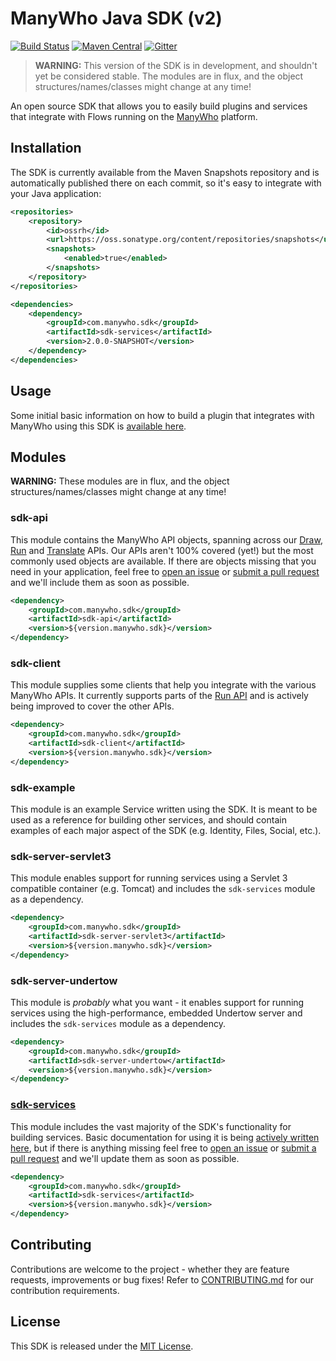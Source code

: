 ManyWho Java SDK (v2)
================

[![Build Status](https://travis-ci.org/manywho/sdk-java.svg?branch=develop)](https://travis-ci.org/manywho/sdk-java) [![Maven Central](https://img.shields.io/badge/pre--release-2.0.0--SNAPSHOT-orange.svg?style=flat)](https://oss.sonatype.org/#nexus-search;gav~com.manywho.sdk~~2.0.0-SNAPSHOT~~) [![Gitter](https://img.shields.io/badge/gitter-join_chat-green.svg?logo=data%3Aimage%2Fsvg%2Bxml%3Bbase64%2CPD94bWwgdmVyc2lvbj0iMS4wIiBlbmNvZGluZz0iVVRGLTgiPz4NCjxzdmcgeG1sbnM9Imh0dHA6Ly93d3cudzMub3JnLzIwMDAvc3ZnIj48cmVjdCB4PSIwIiB5PSI1IiBmaWxsPSIjZmZmIiB3aWR0aD0iMSIgaGVpZ2h0PSI1Ii8%2BPHJlY3QgeD0iMiIgeT0iNiIgZmlsbD0iI2ZmZiIgd2lkdGg9IjEiIGhlaWdodD0iNyIvPjxyZWN0IHg9IjQiIHk9IjYiIGZpbGw9IiNmZmYiIHdpZHRoPSIxIiBoZWlnaHQ9IjciLz48cmVjdCB4PSI2IiB5PSI2IiBmaWxsPSIjZmZmIiB3aWR0aD0iMSIgaGVpZ2h0PSI0Ii8%2BPC9zdmc%2B&logoWidth=8&style=flat-square)](https://gitter.im/manywho/sdk-java)

> **WARNING:** This version of the SDK is in development, and shouldn't yet be considered stable. The modules are in flux, and the object structures/names/classes might change at any time!

An open source SDK that allows you to easily build plugins and services that integrate with Flows running on
the [ManyWho](https://manywho.com) platform.

## Installation

The SDK is currently available from the Maven Snapshots repository and is automatically published there on each commit, so it's easy to integrate with your Java application:

```xml
<repositories>
    <repository>
        <id>ossrh</id>
        <url>https://oss.sonatype.org/content/repositories/snapshots</url>
        <snapshots>
            <enabled>true</enabled>
        </snapshots>
    </repository>
</repositories>

<dependencies>
    <dependency>
        <groupId>com.manywho.sdk</groupId>
        <artifactId>sdk-services</artifactId>
        <version>2.0.0-SNAPSHOT</version>
    </dependency>
</dependencies>
```

## Usage

Some initial basic information on how to build a plugin that integrates with ManyWho using this SDK is [available here](https://manywho.github.io/sdk-java).

## Modules

**WARNING:** These modules are in flux, and the object structures/names/classes might change at any time!

### sdk-api

This module contains the ManyWho API objects, spanning across our [Draw](https://manywho.github.io/slate/#draw), [Run](https://manywho.github.io/slate/#run) and [Translate](https://manywho.github.io/slate/#translate) APIs. Our APIs aren't 100% covered (yet!) but the most commonly used objects are available. If there are objects missing that you need in your application, feel free to [open an issue](https://github.com/manywho/sdk-java/issues/new) or [submit a pull request](https://github.com/manywho/sdk-java/blob/master/CONTRIBUTING.md) and we'll include them as soon as possible.

```xml
<dependency>
    <groupId>com.manywho.sdk</groupId>
    <artifactId>sdk-api</artifactId>
    <version>${version.manywho.sdk}</version>
</dependency>
```

### sdk-client

This module supplies some clients that help you integrate with the various ManyWho APIs. It currently supports parts of the [Run API](https://manywho.github.io/slate/#run) and is actively being improved to cover the other APIs.

```xml
<dependency>
    <groupId>com.manywho.sdk</groupId>
    <artifactId>sdk-client</artifactId>
    <version>${version.manywho.sdk}</version>
</dependency>
```

### sdk-example

This module is an example Service written using the SDK. It is meant to be used as a reference for building other 
services, and should contain examples of each major aspect of the SDK (e.g. Identity, Files, Social, etc.).

### sdk-server-servlet3

This module enables support for running services using a Servlet 3 compatible container (e.g. Tomcat) and 
includes the `sdk-services` module as a dependency.

```xml
<dependency>
    <groupId>com.manywho.sdk</groupId>
    <artifactId>sdk-server-servlet3</artifactId>
    <version>${version.manywho.sdk}</version>
</dependency>
```

### sdk-server-undertow

This module is _probably_ what you want - it enables support for running services using the high-performance, embedded Undertow server and
includes the `sdk-services` module as a dependency.

```xml
<dependency>
    <groupId>com.manywho.sdk</groupId>
    <artifactId>sdk-server-undertow</artifactId>
    <version>${version.manywho.sdk}</version>
</dependency>
```

### [sdk-services](sdk-services/src/main/java/com/manywho/sdk/services)

This module includes the vast majority of the SDK's functionality for building services. Basic documentation for using it is being [actively written here](https://manywho.github.io/sdk-java), but if there is anything missing feel free to [open an issue](https://github.com/manywho/sdk-java/issues/new) or [submit a pull request](https://github.com/manywho/sdk-java/blob/master/CONTRIBUTING.md) and we'll update them as soon as possible.

```xml
<dependency>
    <groupId>com.manywho.sdk</groupId>
    <artifactId>sdk-services</artifactId>
    <version>${version.manywho.sdk}</version>
</dependency>
```

## Contributing

Contributions are welcome to the project - whether they are feature requests, improvements or bug fixes! Refer to [CONTRIBUTING.md](CONTRIBUTING.md) for our contribution requirements.

## License

This SDK is released under the [MIT License](http://opensource.org/licenses/mit-license.php).